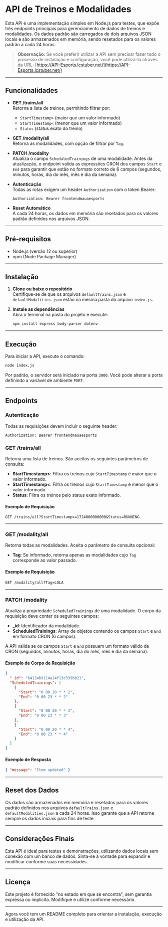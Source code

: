 # API de Treinos e Modalidades

Esta API é uma implementação simples em Node.js para testes, que expõe três endpoints principais para gerenciamento de dados de treinos e modalidades. Os dados padrão são carregados de dois arquivos JSON locais e são armazenados em memória, sendo resetados para os valores padrão a cada 24 horas.

> **Observação:** Se você preferir utilizar a API sem precisar fazer todo o processo de instalação e configuração, você pode utilizá-la através da URL: [https://API-Esports.lcstuber.net/](https://API-Esports.lcstuber.net/)

---

## Funcionalidades

- **GET /trains/all**  
  Retorna a lista de treinos, permitindo filtrar por:
  - `StartTimestamp>` (maior que um valor informado)
  - `StartTimestamp<` (menor que um valor informado)
  - `Status` (status exato do treino)

- **GET /modality/all**  
  Retorna as modalidades, com opção de filtrar por `Tag`.

- **PATCH /modality**  
  Atualiza o campo `ScheduledTrainings` de uma modalidade. Antes da atualização, o endpoint valida as expressões CRON dos campos `Start` e `End` para garantir que estão no formato correto de 6 campos (segundos, minutos, horas, dia do mês, mês e dia da semana).

- **Autenticação**  
  Todas as rotas exigem um header `Authorization` com o token Bearer:  
  ```
  Authorization: Bearer frontendmauaesports
  ```

- **Reset Automático**  
  A cada 24 horas, os dados em memória são resetados para os valores padrão definidos nos arquivos JSON.

---

## Pré-requisitos

- Node.js (versão 12 ou superior)
- npm (Node Package Manager)

---

## Instalação

1. **Clone ou baixe o repositório**  
   Certifique-se de que os arquivos `defaultTrains.json` e `defaultModalities.json` estão na mesma pasta do arquivo `index.js`.

2. **Instale as dependências**  
   Abra o terminal na pasta do projeto e execute:
   ```bash
   npm install express body-parser dotenv
   ```

---

## Execução

Para iniciar a API, execute o comando:
```bash
node index.js
```
Por padrão, o servidor será iniciado na porta `3000`. Você pode alterar a porta definindo a variável de ambiente `PORT`.

---

## Endpoints

### Autenticação

Todas as requisições devem incluir o seguinte header:
```
Authorization: Bearer frontendmauaesports
```

### GET /trains/all

Retorna uma lista de treinos. São aceitos os seguintes parâmetros de consulta:

- **StartTimestamp>**: Filtra os treinos cujo `StartTimestamp` é maior que o valor informado.
- **StartTimestamp<**: Filtra os treinos cujo `StartTimestamp` é menor que o valor informado.
- **Status**: Filtra os treinos pelo status exato informado.

#### Exemplo de Requisição

```
GET /trains/all?StartTimestamp>=1724000000000&Status=RUNNING
```

---

### GET /modality/all

Retorna todas as modalidades. Aceita o parâmetro de consulta opcional:

- **Tag**: Se informado, retorna apenas as modalidades cujo `Tag` corresponde ao valor passado.

#### Exemplo de Requisição

```
GET /modality/all?Tag=LOLA
```

---

### PATCH /modality

Atualiza a propriedade `ScheduledTrainings` de uma modalidade. O corpo da requisição deve conter os seguintes campos:

- **_id**: Identificador da modalidade.
- **ScheduledTrainings**: Array de objetos contendo os campos `Start` e `End` em formato CRON (6 campos).

A API valida se os campos `Start` e `End` possuem um formato válido de CRON (segundos, minutos, horas, dia do mês, mês e dia da semana).

#### Exemplo de Corpo de Requisição

```json
{
  "_id": "64124b9114a24f13c339bb21",
  "ScheduledTrainings": [
    {
      "Start": "0 00 20 * * 2",
      "End": "0 00 23 * * 2"
    },
    {
      "Start": "0 00 20 * * 3",
      "End": "0 00 23 * * 3"
    },
    {
      "Start": "0 00 20 * * 4",
      "End": "0 00 23 * * 4"
    }
  ]
}
```

#### Exemplo de Resposta

```json
{ "message": "Item updated" }
```

---

## Reset dos Dados

Os dados são armazenados em memória e resetados para os valores padrão definidos nos arquivos `defaultTrains.json` e `defaultModalities.json` a cada 24 horas. Isso garante que a API retorne sempre os dados iniciais para fins de teste.

---

## Considerações Finais

Esta API é ideal para testes e demonstrações, utilizando dados locais sem conexão com um banco de dados. Sinta-se à vontade para expandir e modificar conforme suas necessidades.

---

## Licença

Este projeto é fornecido "no estado em que se encontra", sem garantia expressa ou implícita. Modifique e utilize conforme necessário.

---

Agora você tem um README completo para orientar a instalação, execução e utilização da API.